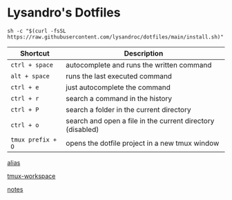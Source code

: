 # Lysandro's Dotfiles

```
sh -c "$(curl -fsSL https://raw.githubusercontent.com/lysandroc/dotfiles/main/install.sh)"
```

Shortcut | Description
--- | --- 
`ctrl + space` | autocomplete and runs the written command 
`alt + space` | runs the last executed command
`ctrl + e` | just autocomplete the command
`ctrl + r` | search a command in the history
`ctrl + P` | search a folder in the current directory
`ctrl + o` | search and open a file in the current directory (disabled)
`tmux prefix + O` | opens the dotfile project in a new tmux window


 [alias](/.dotfiles/alias_commands.zsh)

 [tmux-workspace](/.dotfiles/tmux)
 
 [notes](https://www.notion.so/Vim-d575e6a95dff4fb993b39c9f122820b3)
